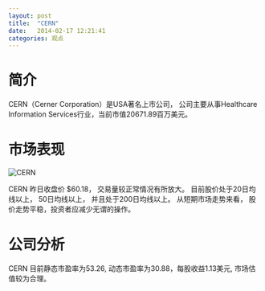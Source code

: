 ```yaml
---
layout: post
title:  "CERN"
date:   2014-02-17 12:21:41
categories: 观点
---
```


# 简介
CERN（Cerner Corporation）是USA著名上市公司，
公司主要从事Healthcare Information Services行业，当前市值20671.89百万美元。

# 市场表现

![CERN](http://finviz.com/chart.ashx?t=CERN&ty=c&ta=1&p=d&s=l)

CERN 昨日收盘价 $60.18，
交易量较正常情况有所放大。
目前股价处于20日均线以上，
50日均线以上，
并且处于200日均线以上。
从短期市场走势来看，
股价走势平稳，投资者应减少无谓的操作。

# 公司分析
CERN 目前静态市盈率为53.26, 动态市盈率为30.88，每股收益1.13美元,
市场估值较为合理。
